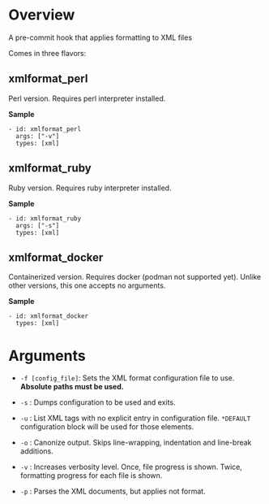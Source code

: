 # Overview
A pre-commit hook that applies formatting to XML files

Comes in three flavors:

## xmlformat_perl
Perl version. Requires perl interpreter installed.

**Sample**
```
- id: xmlformat_perl
  args: ["-v"]
  types: [xml]
```

## xmlformat_ruby
Ruby version. Requires ruby interpreter installed.

**Sample**
```
- id: xmlformat_ruby
  args: ["-s"]
  types: [xml]
```


## xmlformat_docker
Containerized version. Requires docker (podman not supported yet).
Unlike other versions, this one accepts no arguments.

**Sample**
```
- id: xmlformat_docker
  types: [xml]
```

# Arguments
* `-f [config_file]`: Sets the XML format configuration file to use.
**Absolute paths must be used.**
* `-s` : Dumps configuration to be used and exits.

*  `-u` : List XML tags with no explicit entry in configuration file. `*DEFAULT` configuration block will be used for those elements.

* `-o` : Canonize output. Skips line-wrapping, indentation and line-break additions.

* `-v` : Increases verbosity level. Once, file progress is shown. Twice, formatting progress for each file is shown.

* `-p` : Parses the XML documents, but applies not format.
